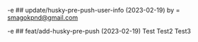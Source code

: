 -e ## update/husky-pre-push-user-info (2023-02-19) by = <smagokpnd@gmail.com>

-e ## feat/add-husky-pre-push (2023-02-19) Test Test2 Test3
